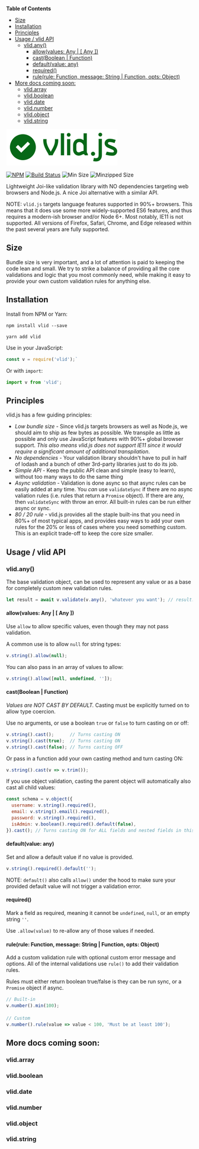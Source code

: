 <!-- START doctoc generated TOC please keep comment here to allow auto update -->
<!-- DON'T EDIT THIS SECTION, INSTEAD RE-RUN doctoc TO UPDATE -->
**Table of Contents**

- [Size](#size)
- [Installation](#installation)
- [Principles](#principles)
- [Usage / vlid API](#usage--vlid-api)
  - [vlid.any()](#vlidany)
    - [allow(values: Any | [ Any ])](#allowvalues-any---any-)
    - [cast(Boolean | Function)](#castboolean--function)
    - [default(value: any)](#defaultvalue-any)
    - [required()](#required)
    - [rule(rule: Function, message: String | Function, opts: Object)](#rulerule-function-message-string--function-opts-object)
- [More docs coming soon:](#more-docs-coming-soon)
  - [vlid.array](#vlidarray)
  - [vlid.boolean](#vlidboolean)
  - [vlid.date](#vliddate)
  - [vlid.number](#vlidnumber)
  - [vlid.object](#vlidobject)
  - [vlid.string](#vlidstring)

<!-- END doctoc generated TOC please keep comment here to allow auto update -->

![vlid.js](./assets/logo.png)

[![NPM](https://badgen.net/npm/v/vlid)](https://www.npmjs.com/package/vlid)
[![Build
Status](https://travis-ci.org/vlucas/vlid.png?branch=master)](https://travis-ci.org/vlucas/vlid)
![Min Size](https://badgen.net/bundlephobia/min/vlid)
![Minzipped Size](https://badgen.net/bundlephobia/minzip/vlid)

Lightweight Joi-like validation library with NO dependencies targeting web browsers and Node.js. A nice Joi alternative
with a similar API.

NOTE: `vlid.js` targets language features supported in 90%+ browsers. This means that it does use some more
widely-supported ES6 features, and thus requires a modern-ish browser and/or Node 6+. Most notably, IE11 is
not supported. All versions of Firefox, Safari, Chrome, and Edge released within the past several years are
fully supported.

## Size

Bundle size is very important, and a lot of attention is paid to keeping the code lean and small. We try to
strike a balance of providing all the core validations and logic that you most commonly need, while making it
easy to provide your own custom validation rules for anything else.

## Installation

Install from NPM or Yarn:

```shell
npm install vlid --save
```
```shell
yarn add vlid
```

Use in your JavaScript:

```javascript
const v = require('vlid');`
```

Or with `import`:

```javascript
import v from 'vlid';
```

## Principles

vlid.js has a few guiding principles:

- *Low bundle size* - Since vlid.js targets browsers as well as Node.js, we should aim to ship as few bytes as
possible. We transpile as little as possible and only use JavaScript features with 90%+ global browser
support. _This also means vlid.js does not support IE11 since it would require a significant amount of
additional transpilation_.
- *No dependencies* - Your validation library shouldn't have to pull in half of lodash and a bunch of other
3rd-party libraries just to do its job.
- *Simple API* - Keep the public API clean and simple (easy to learn), without too many ways to do the same
thing
- *Async validation* - Validation is done async so that async rules can be easily added at any time. You _can_
use `validateSync` if there are no async valiation rules (i.e. rules that return a `Promise` object). If there
are any, then `validateSync` with throw an error. All built-in rules can be run either async or sync.
- *80 / 20 rule* - vlid.js provides all the staple built-ins that you need in 80%+ of most typical apps, and
provides easy ways to add your own rules for the 20% or less of cases where you need something custom.  This
is an explicit trade-off to keep the core size smaller.

## Usage / vlid API

### vlid.any()

The base validation object, can be used to represent any value or as a base for completely custom new
validation rules.

```javascript
let result = await v.validate(v.any(), 'whatever you want'); // result.isValid = true
```

#### allow(values: Any | [ Any ])

Use `allow` to allow specific values, even though they may not pass validation.

A common use is to allow `null` for string types:

```javascript
v.string().allow(null);
```

You can also pass in an array of values to allow:

```javascript
v.string().allow([null, undefined, '']);
```

#### cast(Boolean | Function)

*Values are NOT CAST BY DEFAULT.* Casting must be explicitly turned on to allow type coercion.

Use no arguments, or use a boolean `true` or `false` to turn casting on or off:

```javascript
v.string().cast();      // Turns casting ON
v.string().cast(true);  // Turns casting ON
v.string().cast(false); // Turns casting OFF
```

Or pass in a function add your own casting method and turn casting ON:

```javascript
v.string().cast(v => v.trim());
```

If you use object validation, casting the parent object will automatically also cast all child values:

```javascript
const schema = v.object({
  username: v.string().required(),
  email: v.string().email().required(),
  password: v.string().required(),
  isAdmin: v.boolean().required().default(false),
}).cast(); // Turns casting ON for ALL fields and nested fields in this object
```

#### default(value: any)

Set and allow a default value if no value is provided.

```javascript
v.string().required().default('');
```

NOTE: `default()` also calls `allow()` under the hood to make sure your provided default value will not
trigger a validation error.

#### required()

Mark a field as required, meaning it cannot be `undefined`, `null`, or an empty string `''`.

Use `.allow(value)` to re-allow any of those values if needed.

#### rule(rule: Function, message: String | Function, opts: Object)

Add a custom validation rule with optional custom error message and options. All of the internal validations
use `rule()` to add their validation rules.

Rules must either return boolean true/false is they can be run sync, or a `Promise` object if async.

```javascript
// Built-in
v.number().min(100);

// Custom
v.number().rule(value => value < 100, 'Must be at least 100');
```

## More docs coming soon:

### vlid.array
### vlid.boolean
### vlid.date
### vlid.number
### vlid.object
### vlid.string
